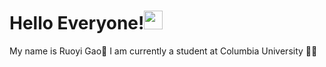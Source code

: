 # Hello Everyone!<img src="https://raw.githubusercontent.com/MartinHeinz/MartinHeinz/master/wave.gif" width="30px">
My name is Ruoyi Gao👼
I am currently a student at Columbia University 👩‍🎓
